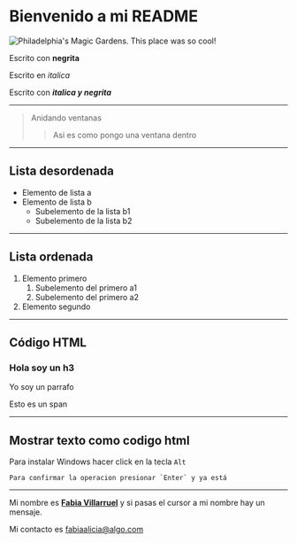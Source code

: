 # Bienvenido a mi README
![Philadelphia's Magic Gardens. This place was so cool!](/assets/images/philly-magic-gardens.jpg "Philadelphia's Magic Gardens")


Escrito con **negrita**

Escrito en *italica*

Escrito con ***italica y negrita***

---

>Anidando ventanas
>>Asi es como pongo una ventana dentro

---

## Lista desordenada

- Elemento de lista a
- Elemento de lista b
  - Subelemento de la lista b1
  - Subelemento de la lista b2

---

## Lista ordenada

1. Elemento primero
    1. Subelemento del primero a1
    2. Subelemento del primero a2
2. Elemento segundo

---

## Código HTML

<html>
  <body>
    <h3> Hola soy un h3 </h3>
    <p> Yo soy un parrafo</p>
    <span> Esto es un span </span>
  </body>
</html>

---

## Mostrar texto como codigo html

Para instalar Windows hacer click en la tecla `Alt`

``Para confirmar la operacion presionar `Enter` y ya está``

---

Mi nombre es **[Fabia Villarruel](https://github.com/fabiavillarruel "Amo a un mapache muy especial")** y si pasas el cursor a mi nombre hay un mensaje.

Mi contacto es <fabiaalicia@algo.com>

